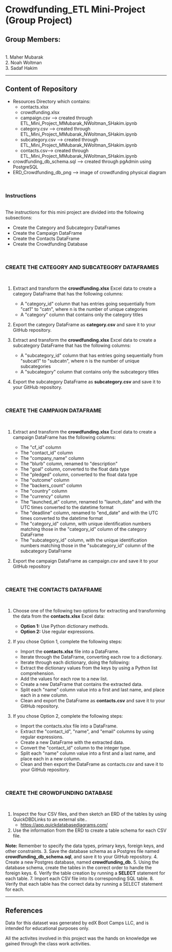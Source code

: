 # Crowdfunding_ETL Mini-Project (Group Project)

<h2>Group Members:</h2> <br/>
1. Maher Mubarak <br/>
2. Noah Woltman <br/>
3. Sadaf Hakim <br/>

---------------------------------------
Content of Repository
---------------------------------------
 - Resources Directory which contains:
   	- contacts.xlsx
   	- crowdfunding.xlsx
   	- campaign.csv --> created through ETL_Mini_Project_MMubarak_NWoltman_SHakim.ipynb
   	- category.csv --> created through ETL_Mini_Project_MMubarak_NWoltman_SHakim.ipynb
   	- subcategory.csv --> created through ETL_Mini_Project_MMubarak_NWoltman_SHakim.ipynb
   	- contacts.csv--> created through ETL_Mini_Project_MMubarak_NWoltman_SHakim.ipynb
- crowdfunding_db_schema.sql --> created through pgAdmin using PostgreSQL
- ERD_Crowdfunding_db_png --> image of crowdfunding physical diagram 

<br/>

<h3>Instructions</h3><br/>
The instructions for this mini project are divided into the following subsections:<br/>

- Create the Category and Subcategory DataFrames
- Create the Campaign DataFrame
- Create the Contacts DataFrame
- Create the Crowdfunding Database
  
<br/>
<h3>CREATE THE CATEGORY AND SUBCATEGORY DATAFRAMES</h3><br/>

1. Extract and transform the **crowdfunding.xlsx** Excel data to create a category DataFrame that has the following columns:

    -   A "category_id" column that has entries going sequentially from "cat1" to "catn", where n is the number of unique categories
    -   A "category" column that contains only the category titles

2. Export the category DataFrame as **category.csv** and save it to your GitHub repository.

3. Extract and transform the **crowdfunding.xlsx** Excel data to create a subcategory DataFrame that has the following columns:

    -   A "subcategory_id" column that has entries going sequentially from "subcat1" to "subcatn", where n is the number of unique subcategories
    -   A "subcategory" column that contains only the subcategory titles

4. Export the subcategory DataFrame as **subcategory.csv** and save it to your GitHub repository.
<br/>
<h3>CREATE THE CAMPAIGN DATAFRAME</h3><br/>

1. Extract and transform the **crowdfunding.xlsx** Excel data to create a campaign DataFrame has the following columns:
    -  The "cf_id" column
    -  The "contact_id" column
    - The "company_name" column
    - The "blurb" column, renamed to "description"
    - The "goal" column, converted to the float data type
    - The "pledged" column, converted to the float data type
    - The "outcome" column
    - The "backers_count" column
    - The "country" column
    - The "currency" column
    - The "launched_at" column, renamed to "launch_date" and with the UTC times converted to the datetime format
    - The "deadline" column, renamed to "end_date" and with the UTC times converted to the datetime format
    - The "category_id" column, with unique identification numbers matching those in the "category_id" column of the category DataFrame
    - The "subcategory_id" column, with the unique identification numbers matching those in the "subcategory_id" column of the subcategory DataFrame

2. Export the campaign DataFrame as campaign.csv and save it to your GitHub repository
<br/>
<h3>CREATE THE CONTACTS DATAFRAME</h3><br/>

1. Choose one of the following two options for extracting and transforming the data from the **contacts.xlsx** Excel data:
    - <b> Option 1:</b> Use Python dictionary methods.
    - <b> Option 2:</b> Use regular expressions.

2. If you chose Option 1, complete the following steps:
    - Import the **contacts.xlsx** file into a DataFrame.
    - Iterate through the DataFrame, converting each row to a dictionary.
    - Iterate through each dictionary, doing the following:
    - Extract the dictionary values from the keys by using a Python list comprehension.
    - Add the values for each row to a new list.
    - Create a new DataFrame that contains the extracted data.
    - Split each "name" column value into a first and last name, and place each in a new column.
    - Clean and export the DataFrame as **contacts.csv** and save it to your GitHub repository.

3. If you chose Option 2, complete the following steps:

    - Import the contacts.xlsx file into a DataFrame.
    - Extract the "contact_id", "name", and "email" columns by using regular expressions.
    - Create a new DataFrame with the extracted data.
    - Convert the "contact_id" column to the integer type.
    - Split each "name" column value into a first and a last name, and place each in a new column.
    - Clean and then export the DataFrame as contacts.csv and save it to your GitHub repository.
<br/>
<h3>CREATE THE CROWDFUNDING DATABASE</h3><br/>

1. Inspect the four CSV files, and then sketch an ERD of the tables by using QuickDBDLinks to an external site..
	- https://app.quickdatabasediagrams.com/
2. Use the information from the ERD to create a table schema for each CSV file.

**Note:** Remember to specify the data types, primary keys, foreign keys, and other constraints.
3. Save the database schema as a Postgres file named **crowdfunding_db_schema.sql**, and save it to your GitHub repository.
4. Create a new Postgres database, named **crowdfunding_db.**
5. Using the database schema, create the tables in the correct order to handle the foreign keys.
6. Verify the table creation by running a **SELECT** statement for each table.
7. Import each CSV file into its corresponding SQL table.
8. Verify that each table has the correct data by running a SELECT statement for each.

-------------------------------------------
References
-------------------------------------------
Data for this dataset was generated by edX Boot Camps LLC, and is intended for educational purposes only.

All the activites involved in this project was the hands on knowledge we gained through the class work activities.
